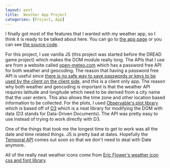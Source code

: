 ```yaml
---
layout: post
title:  Weather App Project
categories: [Project, App]
---
```


I finally got most of the features that I wanted with my weather app, so I think it is ready to be talked about here. You can go to [the app page](https://www.zachstrout.com/weather-app) or you can see [the source code](https://github.com/RTnhN/weather-app).

For this project, I use vanilla JS (this project was started before the DREAD game project) which makes the DOM module really long. The APIs that I use are from a website called [open-meteo.com](https://www.open-meteo.com) which has a password free API for both weather and geocoding. The reason that having a password free API is useful since [there is no safe way to save passwords or keys to be used by the client on the client side](https://stackoverflow.com/a/47198936/11351671), and this is a client only app. The reason why both weather and geocoding is important is that the weather API requires latitude and longitude which need to be derived from a city name that the user enters. This also allows the time zone and other location based information to be collected. For the plots, I used [Observable's plot library](https://observablehq.com/plot) which is based off of [D3](https://d3js.org/) which is a neat library for modifying the DOM with data (D3 stands for Data-Driven Documents). The API was pretty easy to use instead of trying to work directly with D3.

One of the things that took me the longest time to get to work was all the date and time related things. JS is pretty bad at dates. Hopefully the [Temporal API](https://tc39.es/proposal-temporal/docs/) comes out soon so that we don't need to deal with Date anymore.

All of the really neat weather icons come from [Eric Flower's weather icon css and font library](https://erikflowers.github.io/weather-icons/). 

